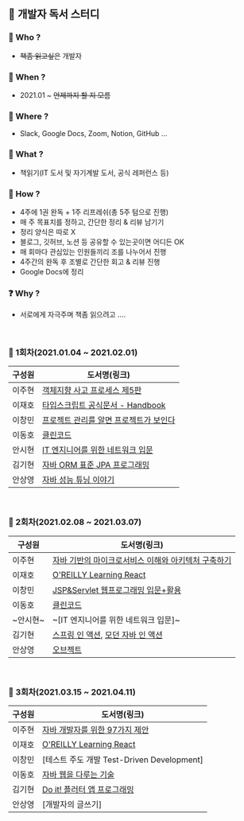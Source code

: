 ## 📒 개발자 독서 스터디

### 👬 Who ?
  - ~~책좀 읽고싶은~~ 개발자 
  
### 📆 When ?
  - 2021.01 ~ ~~언제까지 할 지 모름~~
  
### 🚀 Where ?
  - Slack, Google Docs, Zoom, Notion, GitHub ...
  
### 📕 What ?
  - 책읽기(IT 도서 및 자기계발 도서, 공식 레퍼런스 등) 
  
### 📣 How ?
  - 4주에 1권 완독 + 1주 리프레쉬(총 5주 텀으로 진행)
  - 매 주 목표치를 정하고, 간단한 정리 & 리뷰 남기기
  - 정리 양식은 따로 X
  - 블로그, 깃허브, 노션 등 공유할 수 있는곳이면 어디든 OK
  - 매 회마다 관심있는 인원들끼리 조를 나누어서 진행
  - 4주간의 완독 후 조별로 간단한 회고 & 리뷰 진행
  - Google Docs에 정리
  
### ❓ Why ?
  - 서로에게 자극주며 책좀 읽으려고 .... 
  

<br>

### 🎉 1회차(2021.01.04 ~ 2021.02.01)
| 구성원 | 도서명(링크)
--- | ---
이주현 | [객체지향 사고 프로세스 제5판](https://github.com/jh-dev-study/book-study/tree/main/object-oriented-thinking-process)
이재호 | [타입스크립트 공식문서 - Handbook](https://www.notion.so/TypeScript-efea7353a9aa4856b05e15a9b8f867af)
이창민 | [프로젝트 관리를 알면 프로젝트가 보인다](https://www.notion.so/9c7deef7cf074b0883f567ab620c5479)
이동호 | [클린코드](https://www.notion.so/Clean-code-eb8606885a9845ec8a54e6273e81050c)
안시현 | [IT 엔지니어를 위한 네트워크 입문](https://www.notion.so/IT-49d5c15dc3c34f758935c185b4fe683b)
김기현 | [자바 ORM 표준 JPA 프로그래밍](https://www.notion.so/JPA-bb7bf6cc38994977a28adcf624fd4a5b)
안상영 | [자바 성능 튜닝 이야기](https://github.com/ansangyoung/CS/blob/master/Books/%EC%9E%90%EB%B0%94%20%EC%84%B1%EB%8A%A5%20%ED%8A%9C%EB%8B%9D%20%EC%9D%B4%EC%95%BC%EA%B8%B0.md)

<br>

### 🎉 2회차(2021.02.08 ~ 2021.03.07)
| 구성원 | 도서명(링크)
--- | ---
이주현 | [자바 기반의 마이크로서비스 이해와 아키텍처 구축하기](https://github.com/jh-dev-study/book-study/tree/main/understanding-java-based-msa)
이재호 | [O'REILLY Learning React](https://www.notion.so/Learning-React-fbb0e8d7b7864cdda63326586f3bbd3d)
이창민 | [JSP&Servlet 웹프로그래밍 입문+활용](https://github.com/cm-lee-1960/bookstudy)
이동호 | [클린코드](https://www.notion.so/Clean-code-eb8606885a9845ec8a54e6273e81050c)
~안시현~ | ~[IT 엔지니어를 위한 네트워크 입문]~
김기현 | [스프링 인 액션](https://www.notion.so/bluewow/685c29fff1ba4443bd80163409708dbc), [모던 자바 인 액션](https://www.notion.so/bluewow/c529a2870ccc49fb90ddb839c42abfb5)
안상영 | [오브젝트](https://github.com/ansangyoung/CS/blob/master/Books/%EC%98%A4%EB%B8%8C%EC%A0%9D%ED%8A%B8.md)

<br>

### 🎉 3회차(2021.03.15 ~ 2021.04.11)
| 구성원 | 도서명(링크)
--- | ---
이주현 | [자바 개발자를 위한 97가지 제안](https://github.com/jh-dev-study/book-study/tree/main/%EC%9E%90%EB%B0%94%20%EA%B0%9C%EB%B0%9C%EC%9E%90%EB%A5%BC%20%EC%9C%84%ED%95%9C%2097%EA%B0%80%EC%A7%80%20%EC%A0%9C%EC%95%88)
이재호 | [O'REILLY Learning React](https://www.notion.so/Learning-React-fbb0e8d7b7864cdda63326586f3bbd3d)
이창민 | [테스트 주도 개발 Test-Driven Development]
이동호 | [자바 웹을 다루는 기술](https://github.com/LeeDongHo/study/tree/master/JSP%26Servlet)
김기현 | [Do it! 플러터 앱 프로그래밍](https://www.notion.so/Do-it-cb3acb2eec954eb38c1a14eded06e550)
안상영 | [개발자의 글쓰기]
